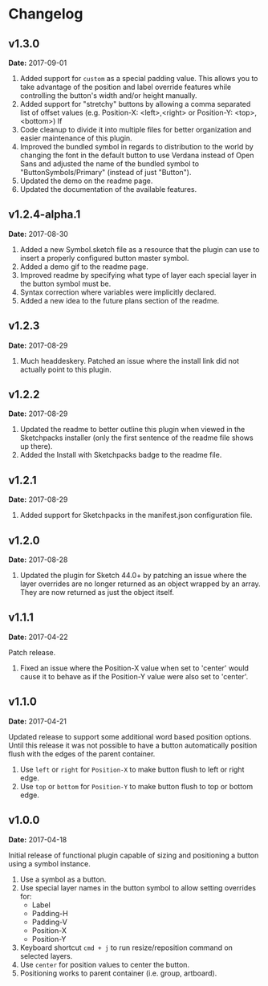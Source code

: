 # Changelog

## v1.3.0
**Date:** 2017-09-01

1. Added support for `custom` as a special padding value. This allows you to take advantage of the position and label override features while controlling the button's width and/or height manually.
2. Added support for "stretchy" buttons by allowing a comma separated list of offset values (e.g. Position-X: &lt;left&gt;,&lt;right&gt; or Position-Y: &lt;top&gt;,&lt;bottom&gt;) If
3. Code cleanup to divide it into multiple files for better organization and easier maintenance of this plugin.
4. Improved the bundled symbol in regards to distribution to the world by changing the font in the default button to use Verdana instead of Open Sans and adjusted the name of the bundled symbol to "ButtonSymbols/Primary" (instead of just "Button").
5. Updated the demo on the readme page.
6. Updated the documentation of the available features.

## v1.2.4-alpha.1
**Date:** 2017-08-30

1. Added a new Symbol.sketch file as a resource that the plugin can use to insert a properly configured button master symbol.
2. Added a demo gif to the readme page.
3. Improved readme by specifying what type of layer each special layer in the button symbol must be.
4. Syntax correction where variables were implicitly declared.
5. Added a new idea to the future plans section of the readme.

## v1.2.3
**Date:** 2017-08-29

1. Much headdeskery. Patched an issue where the install link did not actually point to this plugin.

## v1.2.2
**Date:** 2017-08-29

1. Updated the readme to better outline this plugin when viewed in the Sketchpacks installer (only the first sentence of the readme file shows up there).
2. Added the Install with Sketchpacks badge to the readme file. 

## v1.2.1
**Date:** 2017-08-29

1. Added support for Sketchpacks in the manifest.json configuration file.

## v1.2.0
**Date:** 2017-08-28

1. Updated the plugin for Sketch 44.0+ by patching an issue where the layer overrides are no longer returned as an object wrapped by an array. They are now returned as just the object itself.

## v1.1.1
**Date:** 2017-04-22

Patch release.
 
1. Fixed an issue where the Position-X value when set to 'center' would cause it to behave as if the Position-Y value were also set to 'center'.

## v1.1.0
**Date:** 2017-04-21

Updated release to support some additional word based position options. Until this release it was not possible to have a button automatically position flush with the edges of the parent container.

1. Use `left` or `right` for `Position-X` to make button flush to left or right edge.
2. Use `top` or `bottom` for `Position-Y` to make button flush to top or bottom edge.

## v1.0.0
**Date:** 2017-04-18

Initial release of functional plugin capable of sizing and positioning a button using a symbol instance.

1. Use a symbol as a button.
2. Use special layer names in the button symbol to allow setting overrides for:
    * Label
    * Padding-H
    * Padding-V
    * Position-X
    * Position-Y
3. Keyboard shortcut `cmd + j` to run resize/reposition command on selected layers.
4. Use `center` for position values to center the button.
5. Positioning works to parent container (i.e. group, artboard).

